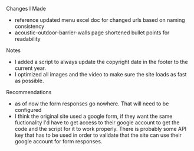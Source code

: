 Changes I Made

- reference updated menu excel doc for changed urls based on naming consistency
- acoustic-outdoor-barrier-walls page shortened bullet points for readability

Notes

- I added a script to always update the copyright date in the footer to the current year.
- I optimized all images and the video to make sure the site loads as fast as possible.

Recommendations

- as of now the form responses go nowhere. That will need to be configured
- I think the original site used a google form, if they want the same fuctionality I'd have to get access to their google account to get the code and the script for it to work properly. There is probably some API key that has to be used in order to validate that the site can use their google account for form responses.
